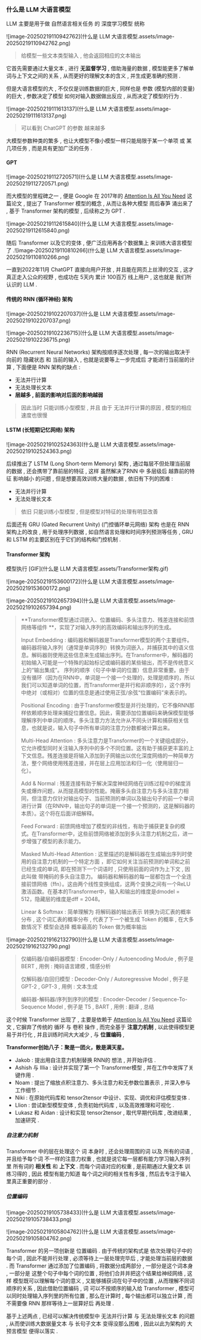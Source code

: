### 什么是 LLM 大语言模型

LLM 主要是用于做 自然语言相关任务 的 深度学习模型 统称

![image-20250219110942762](什么是 LLM 大语言模型.assets/image-20250219110942762.png)

>  给模型一些文本类型输入 , 他会返回相应的文本输出 

它首先需要通过大量文本 , 进行 **无监督学习** , 借助海量的数据 , 模型能更多了解单词与上下文之间的关系 , 从而更好的理解文本的含义 , 并生成更准确的预测 .


但是大语言模型的大 , 不仅仅是训练数据的巨大 , 同样也是 参数 (模型内部的变量) 的巨大 , 参数决定了模型 如何对输入数据做出反应 , 从而决定了模型的行为 .

![image-20250219111613137](什么是 LLM 大语言模型.assets/image-20250219111613137.png)

> 可以看到 ChatGPT 的参数 越来越多

大模型参数种类的繁多 , 也让大模型不像小模型一样只能局限于某一个单项 或 某几项任务 , 而是具有更加广泛的任务 .

#### GPT

![image-20250219112720571](什么是 LLM 大语言模型.assets/image-20250219112720571.png)

而大模型的里程碑之一 , 便是 Google 在 2017年的 [Attention Is All You Need][Attention Is All You Need] 这篇论文 , 提出了 Transformer 模型的概念 , 从而让各种大模型 雨后春笋 涌出来了 , 基于 Transformer 架构的模型 , 后续称之为 GPT .

![image-20250219112615840](什么是 LLM 大语言模型.assets/image-20250219112615840.png)

随后 Transformer 以及它的变体 , 便广泛应用再各个数据集上 来训练大语言模型了 .![image-20250219110810266](什么是 LLM 大语言模型.assets/image-20250219110810266.png)


一直到2022年11月 ChatGPT 直接向用户开放 , 并且能在网页上丝滑的交互 , 这才真正走入公众的视野 , 也成功在 5天内 累计 100百万 线上用户 , 这也就是 我们所认识的 LLM . 



#### 传统的 RNN (循环神经) 架构



![image-20250219102207037](什么是 LLM 大语言模型.assets/image-20250219102207037.png)

![image-20250219102236715](什么是 LLM 大语言模型.assets/image-20250219102236715.png)

RNN (Recurrent Neural Networks) 架构按顺序逐次处理 , 每一次的输出取决于向前的 隐藏状态 和 当前的输入 , 也就是说要等上一步完成后 才能进行当前层的计算 , 下面便是 RNN 架构的缺点 :

- 无法并行计算
- 无法处理长文本 
- **层越多 , 前面的影响对后面的影响越弱**

> 因此当时 只能训练小型模型 , 并且 由于 无法并行计算的原因 , 模型的相应速度也很慢 



#### LSTM (长短期记忆网络) 架构

![image-20250219102524363](什么是 LLM 大语言模型.assets/image-20250219102524363.png)

后续推出了 LSTM (Long Short-term Memory) 架构 , 通过每层不但处理当前层的数据 , 还会携带了靠前层的特征 , 这样 虽然解决了RNN 中 多层级后 越靠前的特征 影响越小 的问题 , 但是想要高效训练大量的数据 , 依旧有下列的困难 :

- 无法并行计算
- 无法处理长文本
> 依旧 只能训练小型模型 , 但是模型对特征的处理有明显改善



后面还有 GRU  (Gated Recurrent Unity) (门控循环单元网络) 架构 也是在 RNN 架构上的改良 , 用于处理序列数据 , 如自然语言处理和时间序列预测等任务 , GRU 和 LSTM 的主要区别在于它们的结构和门控机制 .



#### Transformer 架构

模型执行 [GIF](什么是 LLM 大语言模型.assets/Transformer架构.gif)

![image-20250219153600172](什么是 LLM 大语言模型.assets/image-20250219153600172.png)

![image-20250219102657394](什么是 LLM 大语言模型.assets/image-20250219102657394.png)

>**Transformer模型通过词嵌入、位置编码、多头注意力、残差连接和前馈网络等组件 **，实现了对输入序列的高效编码和输出序列的生成。
>
>Input Embedding : 编码器和解码器是Transformer模型的两个主要组件。编码器将输入序列（通常是单词序列）转换为词嵌入，并捕获其中的语义信息。解码器则使用这些信息来生成输出序列。在Transformer中，解码器的初始输入可能是一个特殊的起始标记或编码器的某些输出，而不是传统意义上的“输出集成”。 序列的顺序（句子中单词的位置）信息非常重要。由于没有循环（因为在RNN中，单词是一个接一个处理的，处理是顺序的，所以我们可以知道单词的位置，而Transformer是并行和非顺序的），这个序列中绝对（或相对）位置的信息是通过使用正弦/余弦“位置编码”来表示的。
>
>Positional Encoding : 由于Transformer模型是并行处理的，它不像RNN那样依赖顺序处理来捕捉位置信息。因此，需要添加位置编码来确保模型能够理解序列中单词的顺序。多头注意力方法允许从不同头计算和捕获相关信息，也就是说，输入句子中所有单词的注意力分数都被计算出来。
>
>Multi-Head Attention : 多头注意力是Transformer的一个关键组成部分，它允许模型同时关注输入序列中的多个不同位置。这有助于捕获更丰富的上下文信息。残差连接是将输入添加到子网输出以优化深度网络的一种简单方法，整个网络使用残差连接，并在层上应用加法和归一化（使用层归一化）。
>
>Add & Normal : 残差连接有助于解决深度神经网络在训练过程中的梯度消失或爆炸问题，从而提高模型的性能。掩蔽多头自注意力与多头注意力相同，但注意力仅针对输出句子、当前预测的单词以及输出句子的前一个单词进行计算（在RNN中，输出句子的单词是一个接一个预测的，这是解码器的本质）。这个将在后面详细解释。
>
>Feed Forward : 前馈网络增加了模型的非线性，有助于捕获更复杂的模式。在Transformer中，这些前馈网络被添加到多头注意力机制之后，进一步增强了模型的表示能力。
>
>Masked Multi-Head Attention : 这里描述的是解码器在生成输出序列时使用的自注意力机制的一个特定方面 ，即它如何关注当前预测的单词和之前已经生成的单词, 即在预测下一个词语时 , 只使用前面的词作为上下文 , 因此叫做 带掩码的多头自注意力。 编码器和解码器的每一层都包含一个全连接前馈网络（ffn）。这由两个线性变换组成，这两个变换之间有一个ReLU激活函数。在基本的Transformer中，输入和输出的维度是dmodel = 512，隐藏层的维度是dff = 2048。
>
>Linear & Softmax : 简单理解为 将解码器的输出表示 转换为词汇表的概率分布 , 这个词汇表的概率分布 , 代表了下一个被生成 Token 的概率 , 在大多数情况下 模型会选择 概率最高的 Token 做为概率输出

![image-20250219162132790](什么是 LLM 大语言模型.assets/image-20250219162132790.png)

>仅编码器/自编码器模型 : Encoder-Only / Autoencoding Module , 例子是 BERT , 用例 : 掩码语言建模 , 情感分析
>
>仅解码器/自回归模型 : Decoder-Only / Autoregressive Model , 例子是 GPT-2 , GPT-3 , 用例 : 文本生成
>
>编码器-解码器/序列到序列的模型 : Encoder-Decoder / Sequence-To-Sequence Model , 例子是 T5 , BART , 用例 : 翻译 , 总结



这个时候 Transformer 出现了 , 主要是依赖于 [Attention Is All You Need][Attention Is All You Need] 这篇论文 , 它摒弃了传统的 循环 与 卷积 操作 , 而完全基于 **注意力机制**  , 以此使得模型更易于并行化 , 并且训练时间大大减少 , 与 **位置编码** , 

**Transformer创始八子：聚是一团火，散是满天星。**

- Jakob : 提出用自注意力机制替换 RNN的 想法 , 并开始评估 .
- Ashish 与 Illia : 设计并实现了第一个 Transformer模型 , 并在工作中发挥了关键作用 .
- Noam : 提出了缩放点积注意力、多头注意力和无参数位置表示 , 并深入参与工作细节 .
- Niki : 在原始代码库和 tensor2tensor 中设计、实现、调优和评估模型变体 .
- Llion : 尝试新型模型变体 , 负责初始代码库 , 以及高效推理和可视化 .
- Lukasz 和 Aidan : 设计和实现 tensor2tensor , 取代早期代码库 , 改进结果 , 加速研究 .

##### 自注意力机制
Transformer 中的层在处理这个 词 本身时 , 还会处理周围的词 以及 所有的词语 , 并且给予每个词 不一样的注意力权重 , 也就是说它每一层都有能力学习输入序列里 所有词的 **相关性** 和 **上下文** .
而每个词语对应的权重 , 是前期通过大量文本 训练习得的 , 因此 模型有能力知道 每个词之间的相关性有多强 , 然后去专注于输入里真正重要的部分 .

##### 位置编码

![image-20250219105738433](什么是 LLM 大语言模型.assets/image-20250219105738433.png)

![image-20250219105804762](什么是 LLM 大语言模型.assets/image-20250219105804762.png)

Transformer 的另一项创新是 位置编码 .
由于传统的架构式是 依次处理句子中的每个词 , 因此不能并行处理 , 必须等待上一层处理完毕后 , 才能处理当前层的数据 .
而 Transformer 通过添加了位置编码 , 将数据分成两部分 , 一部分是这个词本身 , 一部分是 这整个句子中每个词的位置 , 将他们合并并把这个结果给神经网络 , 这样 模型既可以理解每个词的意义 , 又能够捕获词在句子中的位置 , 从而理解不同词顺序的关系 , 因此借助位置编码 , 词 可以不按顺序的输入给 Transformer , 模型可以同时处理输入序列里的所有位置 , 那么在计算时 , 每个输出都可以独立计算 , 而不需要像 RNN 那样等待上一层算好后 再处理 .



基于上述两点 , 已经可以解决传统模型中 无法并行计算 与 无法处理长文本 的问题 , 从而使训练大数据量文本 与 长句子文本 变得没那么困难 , 因此以此为架构的 大预言模型 便得以落实 .



[Attention Is All You Need]: https://arxiv.org/abs/1706.03762	"Google Transormer 模型提出"
[A Survey of Large Language Models]: https://arxiv.org/abs/2303.18223v15	"大语言模型的调查"
[BILIBILI AL 大模型科普]: https://www.bilibili.com/video/BV12N411x7FL
[BILIBILI Transformer 架构解析]: https://www.bilibili.com/video/BV1ZG411y7aZ
[论文解析]: https://news.cafa.edu.cn/MobileNews/independenWeixinContent?contentId=225329199

